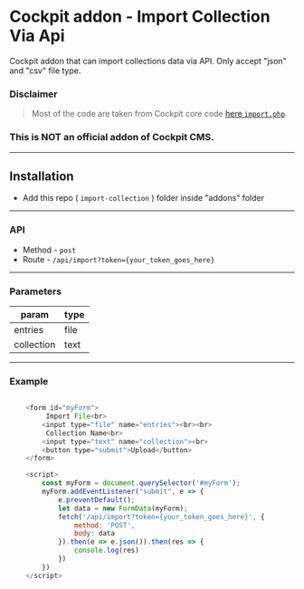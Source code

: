 # Cockpit addon - Import Collection Via Api

Cockpit addon that can import collections data via API. Only accept "json" and "csv" file type.

### Disclaimer 
> Most of the code are taken from Cockpit core code [here `import.php`](https://github.com/agentejo/cockpit/blob/b0a2350b099d686b81e9c1b48fffef8845b85939/modules/Collections/Controller/Import.php#L28). 

### This is NOT an official addon of Cockpit CMS.

--------

## Installation

- Add this repo ( `import-collection` ) folder inside "addons" folder


--------

### API

- Method - `post`
- Route - `/api/import?token={your_token_goes_here}`

--------

### Parameters

| param      | type      |
| ---------- | --------- |
| entries    | file      |
| collection | text      |

--------

### Example
```javascript

    <form id="myForm">
         Import File<br>
        <input type="file" name="entries"><br><br>
         Collection Name<br>
        <input type="text" name="collection"><br>
        <button type="submit">Upload</button>
    </form>

    <script>
        const myForm = document.querySelector('#myForm');
        myForm.addEventListener("submit", e => {
            e.preventDefault();
            let data = new FormData(myForm);
            fetch('/api/import?token={your_token_goes_here}', {
                method: 'POST',
                body: data
            }).then(e => e.json()).then(res => {
                console.log(res)
            })
        })
    </script>
    
```
